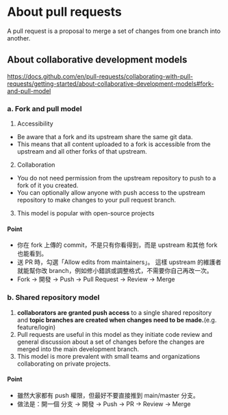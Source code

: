 # About pull requests
A pull request is a proposal to merge a set of changes from one branch into another.
## About collaborative development models
https://docs.github.com/en/pull-requests/collaborating-with-pull-requests/getting-started/about-collaborative-development-models#fork-and-pull-model
### a. Fork and pull model
1. Accessibility
 - Be aware that a fork and its upstream share the same git data. 
 - This means that all content uploaded to a fork is accessible from the upstream and all other forks of that upstream.
2. Collaboration
 - You do not need permission from the upstream repository to push to a fork of it you created. 
 - You can optionally allow anyone with push access to the upstream repository to make changes to your pull request branch.
3. This model is popular with open-source projects

#### Point
- 你在 fork 上傳的 commit，不是只有你看得到，而是 upstream 和其他 fork 也能看到。
- 送 PR 時，勾選「Allow edits from maintainers」。 這樣 upstream 的維護者就能幫你改 branch，例如修小錯誤或調整格式，不需要你自己再改一次。
- Fork → 開發 → Push → Pull Request → Review → Merge


### b. Shared repository model
1. **collaborators are granted push access** to a single shared repository and **topic branches are created when changes need to be made.**(e.g. feature/login) 
2. Pull requests are useful in this model as they initiate code review and general discussion about a set of changes before the changes are merged into the main development branch.
3. This model is more prevalent with small teams and organizations collaborating on private projects.

#### Point
- 雖然大家都有 push 權限，但最好不要直接推到 main/master 分支。
- 做法是：開一個 分支 → 開發 → Push → PR → Review → Merge



# 
